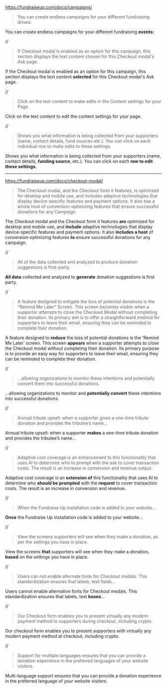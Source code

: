 https://fundraiseup.com/docs/campaigns/

> You can create endless campaigns for your different fundraising drives:

You can create endless campaigns for your different fundraising **events:**

//

> If Checkout modal is enabled as an option for this campaign, this section displays the text content chosen for this Checkout modal's Ask page. 

If the Checkout modal is enabled as an option for this campaign, this section displays the text content **selected** for this Checkout modal's Ask page. 

//

> Click on the text content to make edits in the Content settings for your Page.

Click on the text content to edit the content settings for your page.

//

> Shows you what information is being collected from your supporters (name, contact details, fund sources etc.). You can click on each individual row to make edits to these settings.

Shows you what information is being collected from your supporters (name, contact details, **funding source**, etc.). You can click on each **row to edit these settings.**
_______________________

https://fundraiseup.com/docs/checkout-modal/

> The Checkout modal, and the Checkout form it features, is optimized for desktop and mobile use, and includes adaptive technologies that display device-specific features and payment options. It also has a whole host of conversion-optimizing features that ensure successful donations for any Campaign.

The Checkout modal and the Checkout form it features **are** optimized for desktop and mobile use, and **include** adaptive technologies that display device-specific features and payment options. It also **includes a host** of conversion-optimizing features **to** ensure successful donations for any campaign.

//

> All of the data collected and analyzed to produce donation suggestions is first-party.

**All data** collected and analyzed to **generate** donation suggestions is first party.

//

> A feature designed to mitigate the loss of potential donations is the "Remind Me Later" Screen. This screen becomes visible when a supporter attempts to close the Checkout Modal without completing their donation. Its primary aim is to offer a straightforward method for supporters to leave their email, ensuring they can be reminded to complete their donation.

A feature designed to **reduce** the loss of potential donations is the 'Remind Me Later' screen. This screen **appears** when a supporter attempts to close the Checkout modal without completing their donation. Its primary purpose is to provide an easy way for supporters to leave their email, ensuring they can be reminded to complete their donation.

//

> ...allowing organizations to monitor these intentions and potentially convert them into successful donations. 

...allowing organizations to monitor and **potentially convert** these intentions into successful donations. 

//

> Annual tribute upsell: when a supporter gives a one-time tribute donation and provides the tributee’s name...

Annual tribute upsell: when a supporter **makes** a one-time tribute donation and provides the tributee’s name...

//

> Adaptive cost coverage is an enhancement to this functionality that uses AI to determine who to prompt with the ask to cover transaction costs. The result is an increase in conversion and revenue output.

 Adaptive cost coverage is an **extension of** this functionality that uses AI to determine who **should be prompted** with the **request** to cover transaction costs. The result is an increase in conversion and revenue.

//

> When the Fundraise Up installation code is added to your website...

 **Once** the Fundraise Up installation code is added to your website...

//

> View the screens supporters will see when they make a donation, as per the settings you have in place.

View the screens **that** supporters will see when they make a donation, **based** on the settings you have in place.

//

>  Users can not enable alternate fonts for Checkout modals. This standardization ensures that labels, text fields...

Users cannot enable alternative fonts for Checkout modals. This standardization ensures that labels, text **boxes**...

//

> Our Checkout form enables you to present virtually any modern payment method to supporters during checkout, including crypto.

Our checkout form enables you to present supporters with virtually any modern payment method at checkout, including crypto. 

//

> Support for multiple languages ensures that you can provide a donation experience in the preferred languages of your website visitors.

Multi-language support ensures that you can provide a donation experience in the preferred language of your website visitors.


